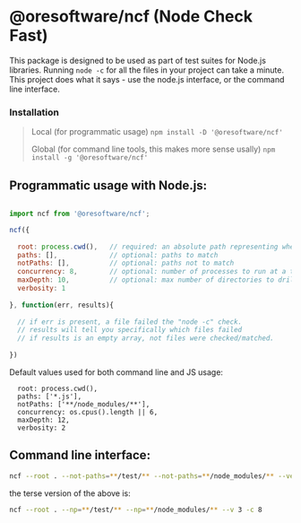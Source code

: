 
# @oresoftware/ncf (Node Check Fast)

This package is designed to be used as part of test suites for Node.js libraries.
Running `node -c` for all the files in your project can take a minute.
This project does what it says - use the node.js interface, or the command line interface.

### Installation

>
> Local (for programmatic usage)
> ``` npm install -D '@oresoftware/ncf' ```
>
> Global (for command line tools, this makes more sense usally)
> ``` npm install -g '@oresoftware/ncf' ```
>

## Programmatic usage with Node.js:

```js

import ncf from '@oresoftware/ncf';

ncf({
  
  root: process.cwd(),   // required: an absolute path representing where to start searching for .js files
  paths: [],             // optional: paths to match
  notPaths: [],          // optional: paths not to match
  concurrency: 8,        // optional: number of processes to run at a time
  maxDepth: 10,          // optional: max number of directories to drill into it
  verbosity: 1
  
}, function(err, results){
    
  // if err is present, a file failed the "node -c" check.
  // results will tell you specifically which files failed
  // if results is an empty array, not files were checked/matched.
  
})

```

Default values used for both command line and JS usage:

```
  root: process.cwd(),   
  paths: ['*.js'],             
  notPaths: ['**/node_modules/**'],        
  concurrency: os.cpus().length || 6,
  maxDepth: 12,          
  verbosity: 2

```


## Command line interface:

```bash
ncf --root . --not-paths=**/test/** --not-paths=**/node_modules/** --verbosity 3 --concurrency=8
```

the terse version of the above is:

```bash
ncf --root . --np=**/test/** --np=**/node_modules/** --v 3 -c 8
```




